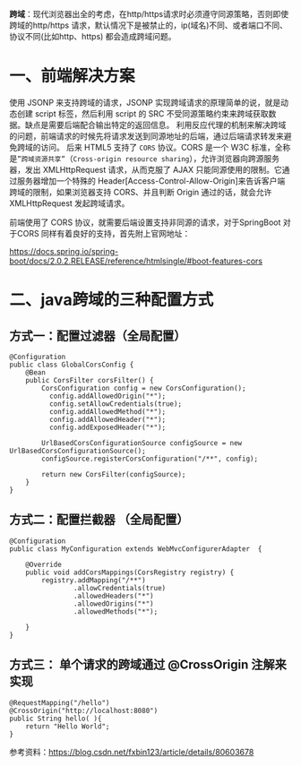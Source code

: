 **跨域**：现代浏览器出全的考虑，在http/https请求时必须遵守同源策略，否则即使跨域的http/https 请求，默认情况下是被禁止的，ip(域名)不同、或者端口不同、协议不同(比如http、https) 都会造成跨域问题。

# 一、前端解决方案
使用 JSONP 来支持跨域的请求，JSONP 实现跨域请求的原理简单的说，就是动态创建 script 标签，然后利用 script 的 SRC 不受同源策略约束来跨域获取数据。缺点是需要后端配合输出特定的返回信息。
利用反应代理的机制来解决跨域的问题，前端请求的时候先将请求发送到同源地址的后端，通过后端请求转发来避免跨域的访问。
后来 HTML5 支持了 `CORS` 协议。CORS 是一个 W3C 标准，全称是`”跨域资源共享”`（`Cross-origin resource sharing`），允许浏览器向跨源服务器，发出 XMLHttpRequest 请求，从而克服了 AJAX 只能同源使用的限制。它通过服务器增加一个特殊的 Header[Access-Control-Allow-Origin]来告诉客户端跨域的限制，如果浏览器支持 CORS、并且判断 Origin 通过的话，就会允许 XMLHttpRequest 发起跨域请求。

前端使用了 CORS 协议，就需要后端设置支持非同源的请求，对于SpringBoot 对于CORS 同样有着良好的支持，首先附上官网地址：

<https://docs.spring.io/spring-boot/docs/2.0.2.RELEASE/reference/htmlsingle/#boot-features-cors>

# 二、java跨域的三种配置方式

## 方式一：配置过滤器（全局配置）

	@Configuration
	public class GlobalCorsConfig {
	    @Bean
	    public CorsFilter corsFilter() {
	        CorsConfiguration config = new CorsConfiguration();
	          config.addAllowedOrigin("*");
	          config.setAllowCredentials(true);
	          config.addAllowedMethod("*");
	          config.addAllowedHeader("*");
	          config.addExposedHeader("*");
	 
	        UrlBasedCorsConfigurationSource configSource = new UrlBasedCorsConfigurationSource();
	        configSource.registerCorsConfiguration("/**", config);
	 
	        return new CorsFilter(configSource);
	    }
	}

## 方式二：配置拦截器 （全局配置）
	
	@Configuration
	public class MyConfiguration extends WebMvcConfigurerAdapter  {
	 
	    @Override  
	    public void addCorsMappings(CorsRegistry registry) {  
	        registry.addMapping("/**")  
	                .allowCredentials(true)  
	                .allowedHeaders("*")  
	                .allowedOrigins("*")  
	                .allowedMethods("*");  
	 
	    }  
	}

## 方式三： 单个请求的跨域通过 @CrossOrigin 注解来实现
	
	@RequestMapping("/hello")
	@CrossOrigin("http://localhost:8080") 
	public String hello( ){
	    return "Hello World";
	}

参考资料：<https://blog.csdn.net/fxbin123/article/details/80603678>
